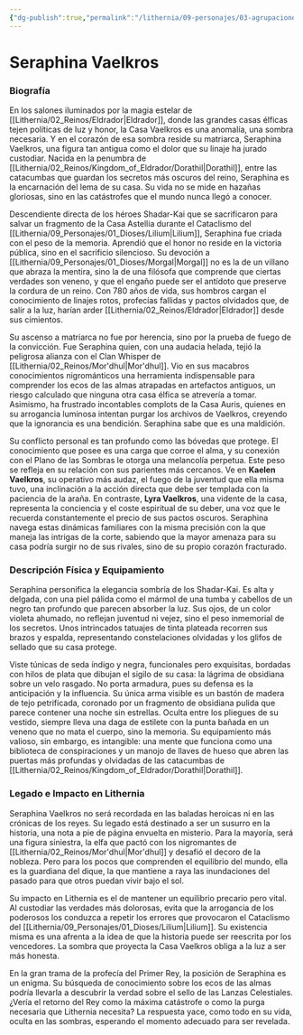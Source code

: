 ```yaml
---
{"dg-publish":true,"permalink":"/lithernia/09-personajes/03-agrupaciones/casa-vaelkros/seraphina-vaelkros/","tags":["lithernia","personajes","Casa Noble","Shadar-Kai"]}
---
```


# Seraphina Vaelkros

### Biografía

En los salones iluminados por la magia estelar de [[Lithernia/02_Reinos/Eldrador\|Eldrador]], donde las grandes casas élficas tejen políticas de luz y honor, la Casa Vaelkros es una anomalía, una sombra necesaria. Y en el corazón de esa sombra reside su matriarca, Seraphina Vaelkros, una figura tan antigua como el dolor que su linaje ha jurado custodiar. Nacida en la penumbra de [[Lithernia/02_Reinos/Kingdom_of_Eldrador/Dorathil\|Dorathil]], entre las catacumbas que guardan los secretos más oscuros del reino, Seraphina es la encarnación del lema de su casa. Su vida no se mide en hazañas gloriosas, sino en las catástrofes que el mundo nunca llegó a conocer.

Descendiente directa de los héroes Shadar-Kai que se sacrificaron para salvar un fragmento de la Casa Astellia durante el Cataclismo del [[Lithernia/09_Personajes/01_Dioses/Lilium\|Lilium]], Seraphina fue criada con el peso de la memoria. Aprendió que el honor no reside en la victoria pública, sino en el sacrificio silencioso. Su devoción a [[Lithernia/09_Personajes/01_Dioses/Morgal\|Morgal]] no es la de un villano que abraza la mentira, sino la de una filósofa que comprende que ciertas verdades son veneno, y que el engaño puede ser el antídoto que preserve la cordura de un reino. Con 780 años de vida, sus hombros cargan el conocimiento de linajes rotos, profecías fallidas y pactos olvidados que, de salir a la luz, harían arder [[Lithernia/02_Reinos/Eldrador\|Eldrador]] desde sus cimientos.

Su ascenso a matriarca no fue por herencia, sino por la prueba de fuego de la convicción. Fue Seraphina quien, con una audacia helada, tejió la peligrosa alianza con el Clan Whisper de [[Lithernia/02_Reinos/Mor'dhul\|Mor'dhul]]. Vio en sus macabros conocimientos nigrománticos una herramienta indispensable para comprender los ecos de las almas atrapadas en artefactos antiguos, un riesgo calculado que ninguna otra casa élfica se atrevería a tomar. Asimismo, ha frustrado incontables complots de la Casa Auris, quienes en su arrogancia luminosa intentan purgar los archivos de Vaelkros, creyendo que la ignorancia es una bendición. Seraphina sabe que es una maldición.

Su conflicto personal es tan profundo como las bóvedas que protege. El conocimiento que posee es una carga que corroe el alma, y su conexión con el Plano de las Sombras le otorga una melancolía perpetua. Este peso se refleja en su relación con sus parientes más cercanos. Ve en **Kaelen Vaelkros**, su operativo más audaz, el fuego de la juventud que ella misma tuvo, una inclinación a la acción directa que debe ser templada con la paciencia de la araña. En contraste, **Lyra Vaelkros**, una vidente de la casa, representa la conciencia y el coste espiritual de su deber, una voz que le recuerda constantemente el precio de sus pactos oscuros. Seraphina navega estas dinámicas familiares con la misma precisión con la que maneja las intrigas de la corte, sabiendo que la mayor amenaza para su casa podría surgir no de sus rivales, sino de su propio corazón fracturado.

### Descripción Física y Equipamiento

Seraphina personifica la elegancia sombría de los Shadar-Kai. Es alta y delgada, con una piel pálida como el mármol de una tumba y cabellos de un negro tan profundo que parecen absorber la luz. Sus ojos, de un color violeta ahumado, no reflejan juventud ni vejez, sino el peso inmemorial de los secretos. Unos intrincados tatuajes de tinta plateada recorren sus brazos y espalda, representando constelaciones olvidadas y los glifos de sellado que su casa protege.

Viste túnicas de seda índigo y negra, funcionales pero exquisitas, bordadas con hilos de plata que dibujan el sigilo de su casa: la lágrima de obsidiana sobre un velo rasgado. No porta armadura, pues su defensa es la anticipación y la influencia. Su única arma visible es un bastón de madera de tejo petrificada, coronado por un fragmento de obsidiana pulida que parece contener una noche sin estrellas. Oculta entre los pliegues de su vestido, siempre lleva una daga de estilete con la punta bañada en un veneno que no mata el cuerpo, sino la memoria. Su equipamiento más valioso, sin embargo, es intangible: una mente que funciona como una biblioteca de conspiraciones y un manojo de llaves de hueso que abren las puertas más profundas y olvidadas de las catacumbas de [[Lithernia/02_Reinos/Kingdom_of_Eldrador/Dorathil\|Dorathil]].

### Legado e Impacto en Lithernia

Seraphina Vaelkros no será recordada en las baladas heroicas ni en las crónicas de los reyes. Su legado está destinado a ser un susurro en la historia, una nota a pie de página envuelta en misterio. Para la mayoría, será una figura siniestra, la elfa que pactó con los nigromantes de [[Lithernia/02_Reinos/Mor'dhul\|Mor'dhul]] y desafió el decoro de la nobleza. Pero para los pocos que comprenden el equilibrio del mundo, ella es la guardiana del dique, la que mantiene a raya las inundaciones del pasado para que otros puedan vivir bajo el sol.

Su impacto en Lithernia es el de mantener un equilibrio precario pero vital. Al custodiar las verdades más dolorosas, evita que la arrogancia de los poderosos los conduzca a repetir los errores que provocaron el Cataclismo del [[Lithernia/09_Personajes/01_Dioses/Lilium\|Lilium]]. Su existencia misma es una afrenta a la idea de que la historia puede ser reescrita por los vencedores. La sombra que proyecta la Casa Vaelkros obliga a la luz a ser más honesta.

En la gran trama de la profecía del Primer Rey, la posición de Seraphina es un enigma. Su búsqueda de conocimiento sobre los ecos de las almas podría llevarla a descubrir la verdad sobre el sello de las Lanzas Celestiales. ¿Vería el retorno del Rey como la máxima catástrofe o como la purga necesaria que Lithernia necesita? La respuesta yace, como todo en su vida, oculta en las sombras, esperando el momento adecuado para ser revelada.
